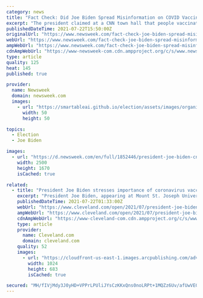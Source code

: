 ```yaml
---
category: news
title: "Fact Check: Did Joe Biden Spread Misinformation on COVID Vaccines?"
excerpt: "The president claimed at a CNN town hall that people vaccinated against COVID do not get hospitalized, need ICU treatment, or die because of the disease."
publishedDateTime: 2021-07-22T15:50:00Z
originalUrl: "https://www.newsweek.com/fact-check-joe-biden-spread-misinformation-covid-vaccines-1612181"
webUrl: "https://www.newsweek.com/fact-check-joe-biden-spread-misinformation-covid-vaccines-1612181"
ampWebUrl: "https://www.newsweek.com/fact-check-joe-biden-spread-misinformation-covid-vaccines-1612181?amp=1"
cdnAmpWebUrl: "https://www-newsweek-com.cdn.ampproject.org/c/s/www.newsweek.com/fact-check-joe-biden-spread-misinformation-covid-vaccines-1612181?amp=1"
type: article
quality: 125
heat: 145
published: true

provider:
  name: Newsweek
  domain: newsweek.com
  images:
    - url: "https://smartableai.github.io/election/assets/images/organizations/newsweek.com-50x50.jpg"
      width: 50
      height: 50

topics:
  - Election
  - Joe Biden

images:
  - url: "https://d.newsweek.com/en/full/1852446/president-joe-biden-cnn-town-hall-covidvaccine.jpg"
    width: 2500
    height: 1670
    isCached: true

related:
  - title: "President Joe Biden stresses importance of coronavirus vaccination, touts infrastructure plan at Cincinnati town hall"
    excerpt: "President Joe Biden, appearing at Mount St. Joseph University in Cincinnati, stressed the importance of getting vaccinated against the coronavirus."
    publishedDateTime: 2021-07-22T01:33:00Z
    webUrl: "https://www.cleveland.com/open/2021/07/president-joe-biden-stresses-importance-of-coronavirus-vaccination-touts-infrastructure-plan-at-cincinnati-town-hall.html"
    ampWebUrl: "https://www.cleveland.com/open/2021/07/president-joe-biden-stresses-importance-of-coronavirus-vaccination-touts-infrastructure-plan-at-cincinnati-town-hall.html?outputType=amp"
    cdnAmpWebUrl: "https://www-cleveland-com.cdn.ampproject.org/c/s/www.cleveland.com/open/2021/07/president-joe-biden-stresses-importance-of-coronavirus-vaccination-touts-infrastructure-plan-at-cincinnati-town-hall.html?outputType=amp"
    type: article
    provider:
      name: Cleveland.com
      domain: cleveland.com
    quality: 52
    images:
      - url: "https://cloudfront-us-east-1.images.arcpublishing.com/advancelocal/WNUXM57P7NCJDI2KZNIRYSBABI.jpg"
        width: 1024
        height: 683
        isCached: true

secured: "MH/fIVjMdy3J0yHD+VPPrLPUliJYsCzKKxQns0noLRPt+1MQZz6Uv/afUwVEGP5mhBJiEMH693EaWjc11UCEGE+OYG1bJFYqJ2lDwZEatU2zA04Utf1/THaB9CQw3SpT7tQPzEa/CVzIufbgR28bk8PTtQJHcUwaPghRFYjTbdlevSCZTOMS5fIg0QxlKr10/ppSi1Oo7qfFbvgNvHF+XAlbM3nnsHeVzs26qrobBmVJs9qb/98w3+VpaCVDsJHMwzvyCO3j53YFdYFAycq8xpIZDqqgwNSDmfPg06SoalEHszfZCggYxrySmlFo7BIh/tnLHxV1Vzct4Iw82uuPgkGbi9Ak3pSeKMr0G8HIvTc=;iXcb1dUXCr/Em2wlLPNcfA=="
---
```


